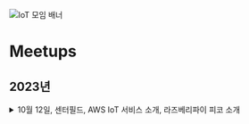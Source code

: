 ![IoT 모임 배너](https://github.com/awskrug/iot-group/assets/1104081/9eeba166-cfc8-49ee-bf5f-79695f8a5673)


# Meetups

## 2023년

<details>
  <summary>10월 12일, 센터필드, AWS IoT 서비스 소개, 라즈베리파이 피코 소개</summary>
    - https://www.meetup.com/ko-KR/awskrug/events/296351876 <br/>
    - 김성한 : AWS IoT 서비스 소개   <br/>
    - 김영익 : 라즈베리파이 피코 소개, https://github.com/awskrug/iot-group/tree/b8daf8b78b43a35867026222b7462f5fd2353d55/files/2023-10 <br/>
</details>



